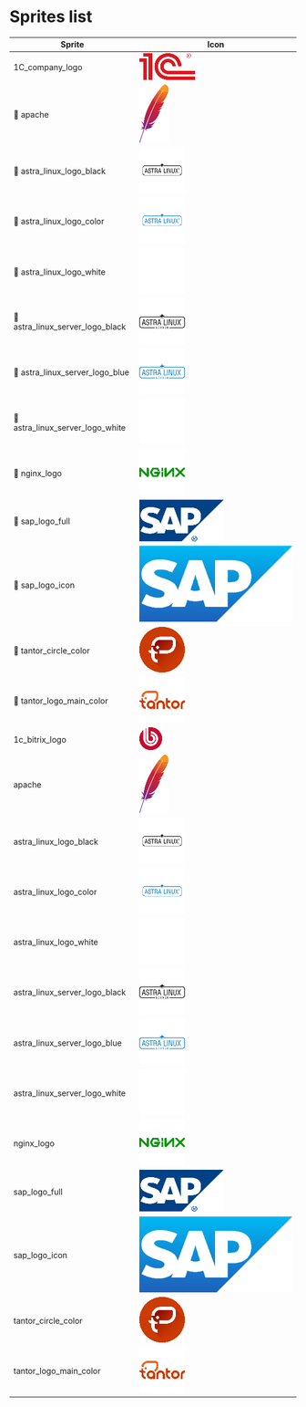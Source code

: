 # Sprites list

| Sprite | Icon |
|--------|------|
|1C_company_logo|![1C_company_logo](pngs/1C_company_logo.png)|
|🧟 apache|![apache](pngs/apache.png)|
|🧟 astra_linux_logo_black|![astra_linux_logo_black](pngs/astra_linux_logo_black.png)|
|🧟 astra_linux_logo_color|![astra_linux_logo_color](pngs/astra_linux_logo_color.png)|
|🧟 astra_linux_logo_white|![astra_linux_logo_white](pngs/astra_linux_logo_white.png)|
|🧟 astra_linux_server_logo_black|![astra_linux_server_logo_black](pngs/astra_linux_server_logo_black.png)|
|🧟 astra_linux_server_logo_blue|![astra_linux_server_logo_blue](pngs/astra_linux_server_logo_blue.png)|
|🧟 astra_linux_server_logo_white|![astra_linux_server_logo_white](pngs/astra_linux_server_logo_white.png)|
|🧟 nginx_logo|![nginx_logo](pngs/nginx_logo.png)|
|🧟 sap_logo_full|![sap_logo_full](pngs/sap_logo_full.png)|
|🧟 sap_logo_icon|![sap_logo_icon](pngs/sap_logo_icon.png)|
|🧟 tantor_circle_color|![tantor_circle_color](pngs/tantor_circle_color.png)|
|🧟 tantor_logo_main_color|![tantor_logo_main_color](pngs/tantor_logo_main_color.png)|
|1c_bitrix_logo|![1c_bitrix_logo](pngs/1c_bitrix_logo.png)|
|apache|![apache](pngs/apache.png)|
|astra_linux_logo_black|![astra_linux_logo_black](pngs/astra_linux_logo_black.png)|
|astra_linux_logo_color|![astra_linux_logo_color](pngs/astra_linux_logo_color.png)|
|astra_linux_logo_white|![astra_linux_logo_white](pngs/astra_linux_logo_white.png)|
|astra_linux_server_logo_black|![astra_linux_server_logo_black](pngs/astra_linux_server_logo_black.png)|
|astra_linux_server_logo_blue|![astra_linux_server_logo_blue](pngs/astra_linux_server_logo_blue.png)|
|astra_linux_server_logo_white|![astra_linux_server_logo_white](pngs/astra_linux_server_logo_white.png)|
|nginx_logo|![nginx_logo](pngs/nginx_logo.png)|
|sap_logo_full|![sap_logo_full](pngs/sap_logo_full.png)|
|sap_logo_icon|![sap_logo_icon](pngs/sap_logo_icon.png)|
|tantor_circle_color|![tantor_circle_color](pngs/tantor_circle_color.png)|
|tantor_logo_main_color|![tantor_logo_main_color](pngs/tantor_logo_main_color.png)|
